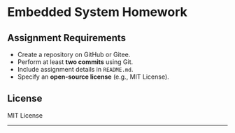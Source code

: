 # Embedded System Homework  

## Assignment Requirements  
- Create a repository on GitHub or Gitee.  
- Perform at least **two commits** using Git.  
- Include assignment details in `README.md`.  
- Specify an **open-source license** (e.g., MIT License).  

## License  
MIT License  

---
